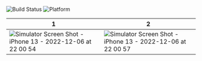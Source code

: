 ![Build Status](https://img.shields.io/badge/build-%20passing%20-brightgreen.svg)
![Platform](https://img.shields.io/badge/Platform-%20iOS%20-blue.svg)

| 1 | 2 |
|---|---|
| ![Simulator Screen Shot - iPhone 13 - 2022-12-06 at 22 00 54](https://user-images.githubusercontent.com/8003217/205932704-f2051e9d-966c-4285-89f7-256edb961cfc.png) | ![Simulator Screen Shot - iPhone 13 - 2022-12-06 at 22 00 57](https://user-images.githubusercontent.com/8003217/205932726-d847e40d-fd8e-4736-9273-d61a48d83f77.png) |



